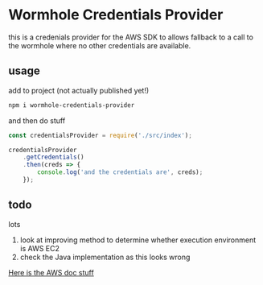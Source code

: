 # Wormhole Credentials Provider

this is a credenials provider for the AWS SDK to allows fallback to a call to the wormhole where no other credentials are available.

## usage

add to project (not actually published yet!)

```bash
npm i wormhole-credentials-provider
```

and then do stuff

```javascript
const credentialsProvider = require('./src/index');

credentialsProvider
    .getCredentials()
    .then(creds => {
        console.log('and the credentials are', creds);
    });
```

## todo

lots

1. look at improving method to determine whether execution environment is AWS EC2
1. check the Java implementation as this looks wrong

[Here is the AWS doc stuff](https://docs.aws.amazon.com/AWSJavaScriptSDK/latest/AWS/CredentialProviderChain.html)

